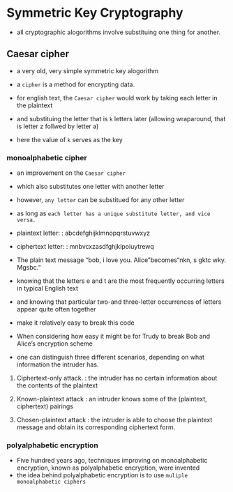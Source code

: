 # Symmetric Key Cryptography

- all cryptographic alogorithms involve substituing one thing for another.

## Caesar cipher

- a very old, very simple symmetric key alogorithm
- a `cipher` is a method for encrypting data.

- for english text, the `Caesar cipher` would work by taking each letter in the plaintext
- and substituing the letter that is `k` letters later (allowing wraparound, that is letter z follwed by letter a)
- here the value of `k` serves as the key

### monoalphabetic cipher

- an improvement on the `Caesar cipher`
- which also substitutes one letter with another letter
- however, `any letter` can be substitued for any other letter
- as long as `each letter has a unique substitute letter, and vice versa.`

- plaintext letter:
: abcdefghijklmnopqrstuvwxyz

- ciphertext letter:
: mnbvcxzasdfghjklpoiuytrewq

- The plain text message “bob, i love you. Alice”becomes“nkn, s gktc wky. Mgsbc.” 

- knowing that the letters e and t are the most frequently occurring letters in typical English text
- and knowing that particular two-and three-letter occurrences of letters appear quite often together
- make it relatively easy to break this code

- When considering how easy it might be for Trudy to break Bob and Alice’s encryption scheme
- one can distinguish three different scenarios, depending on what information the intruder has.
1. Ciphertext-only attack.
: the intruder has no certain information about the contents of the plaintext

2. Known-plaintext attack
: an intruder knows some of the (plaintext, ciphertext) pairings

3. Chosen-plaintext attack
: the intruder is able to choose the plaintext message and obtain its corresponding ciphertext form.

### polyalphabetic encryption

- Five hundred years ago, techniques improving on monoalphabetic encryption, known as polyalphabetic encryption, were invented
- the idea behind polyalphabetic encryption is to use `muliple monoalphabetic ciphers`
